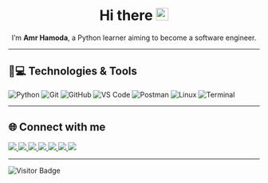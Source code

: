 <h1 align="center">Hi there <img src="https://media.giphy.com/media/hvRJCLFzcasrR4ia7z/giphy.gif" width="25px"></h1>

<p align="center">I’m <strong>Amr Hamoda</strong>, a Python learner aiming to become a software engineer.</p>

---

## 🚀💻 Technologies & Tools

![Python](https://img.shields.io/badge/-Python-black?style=flat-square&logo=Python)
![Git](https://img.shields.io/badge/-Git-black?style=flat-square&logo=git)
![GitHub](https://img.shields.io/badge/-GitHub-181717?style=flat-square&logo=github)
![VS Code](https://img.shields.io/badge/-VS%20Code-007ACC?style=flat-square&logo=visual-studio-code)
![Postman](https://img.shields.io/badge/Postman-black?style=flat-square&logo=postman)
![Linux](https://img.shields.io/badge/Linux-black?style=flat-square&logo=linux)
![Terminal](https://img.shields.io/badge/Terminal-black?style=flat-square&logo=gnubash)

---

## 🌐 Connect with me

<a href="https://github.com/3mr7m" target="_blank">
  <img src="https://img.shields.io/badge/GitHub-100000?style=for-the-badge&logo=github&logoColor=white" />
</a>
<a href="https://linkedin.com/in/amr-hamoda-634151261" target="_blank">
  <img src="https://img.shields.io/badge/LinkedIn-0077B5?style=for-the-badge&logo=linkedin&logoColor=white" />
</a>
<a href="https://instagram.com/js3mr" target="_blank">
  <img src="https://img.shields.io/badge/Instagram-E4405F?style=for-the-badge&logo=instagram&logoColor=white" />
</a>
<a href="https://x.com/3mr_7m" target="_blank">
  <img src="https://img.shields.io/badge/X-000000?style=for-the-badge&logo=twitter&logoColor=white" />
</a>
<a href="https://t.me/Amr_Hamoda" target="_blank">
  <img src="https://img.shields.io/badge/Telegram-26A5E4?style=for-the-badge&logo=telegram&logoColor=white" />
</a>
<a href="https://youtube.com/@js3mr" target="_blank">
  <img src="https://img.shields.io/badge/YouTube-FF0000?style=for-the-badge&logo=youtube&logoColor=white" />
</a>
<a href="mailto:amrohamoda33@gmail.com" target="_blank">
  <img src="https://img.shields.io/badge/Email-D14836?style=for-the-badge&logo=gmail&logoColor=white" />
</a>

---

![Visitor Badge](https://visitor-badge.laobi.icu/badge?page_id=3mr7m.3mr7m)
